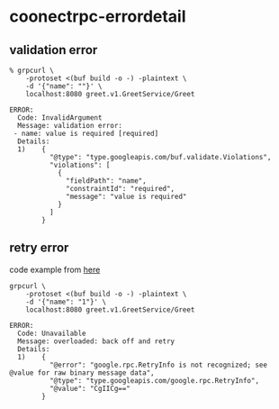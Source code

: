 # coonectrpc-errordetail

## validation error

```
% grpcurl \
    -protoset <(buf build -o -) -plaintext \
    -d '{"name": ""}' \
    localhost:8080 greet.v1.GreetService/Greet
```

```
ERROR:
  Code: InvalidArgument
  Message: validation error:
 - name: value is required [required]
  Details:
  1)	{
    	  "@type": "type.googleapis.com/buf.validate.Violations",
    	  "violations": [
    	    {
    	      "fieldPath": "name",
    	      "constraintId": "required",
    	      "message": "value is required"
    	    }
    	  ]
    	}
```

## retry error

code example from [here](https://connectrpc.com/docs/go/errors#error-details)

```
grpcurl \
    -protoset <(buf build -o -) -plaintext \
    -d '{"name": "1"}' \
    localhost:8080 greet.v1.GreetService/Greet
```

```
ERROR:
  Code: Unavailable
  Message: overloaded: back off and retry
  Details:
  1)	{
    	  "@error": "google.rpc.RetryInfo is not recognized; see @value for raw binary message data",
    	  "@type": "type.googleapis.com/google.rpc.RetryInfo",
    	  "@value": "CgIICg=="
    	}
```
